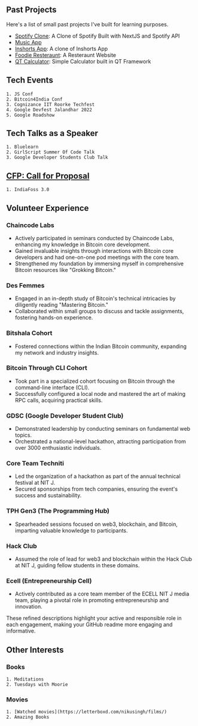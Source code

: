 ## Past Projects

Here's a list of small past projects I've built for learning purposes.
  - [Spotify Clone](https://github.com/NIKU-SINGH/spotify_clone): A Clone of Spotify Built with NextJS and Spotify API
  - [Music App]()
  - [Inshorts App](https://github.com/NIKU-SINGH/Inshorts-clone): A clone of Inshorts App
  - [Foodie Resteraunt](https://github.com/NIKU-SINGH/Foodie-Restaurant): A Resteraunt Website
  - [QT Calculator](https://github.com/NIKU-SINGH/Simple-Calculator-Qt-C-): Simple Calculator built in QT Framework

## Tech Events
    1. JS Conf
    2. Bitcoin4India Conf
    3. Cognizance IIT Roorke Techfest
    4. Google Devfest Jalandhar 2022
    5. Google Roadshow

## Tech Talks as a Speaker
    1. Bluelearn
    2. GirlScript Summer Of Code Talk
    3. Google Developer Students Club Talk

## [CFP: Call for Proposal](https://github.com/NIKU-SINGH/CFPs)
    1. IndiaFoss 3.0

## Volunteer Experience


### **Chaincode Labs**
- Actively participated in seminars conducted by Chaincode Labs, enhancing my knowledge in Bitcoin core development.
- Gained invaluable insights through interactions with Bitcoin core developers and had one-on-one pod meetings with the core team.
- Strengthened my foundation by immersing myself in comprehensive Bitcoin resources like "Grokking Bitcoin."

### **Des Femmes**
- Engaged in an in-depth study of Bitcoin's technical intricacies by diligently reading "Mastering Bitcoin."
- Collaborated within small groups to discuss and tackle assignments, fostering hands-on experience.

### **Bitshala Cohort**
- Fostered connections within the Indian Bitcoin community, expanding my network and industry insights.

### **Bitcoin Through CLI Cohort**
- Took part in a specialized cohort focusing on Bitcoin through the command-line interface (CLI).
- Successfully configured a local node and mastered the art of making RPC calls, acquiring practical skills.

### **GDSC (Google Developer Student Club)**
- Demonstrated leadership by conducting seminars on fundamental web topics.
- Orchestrated a national-level hackathon, attracting participation from over 3000 enthusiastic individuals.

### **Core Team Techniti**
- Led the organization of a hackathon as part of the annual technical festival at NIT J.
- Secured sponsorships from tech companies, ensuring the event's success and sustainability.

### **TPH Gen3 (The Programming Hub)**
- Spearheaded sessions focused on web3, blockchain, and Bitcoin, imparting valuable knowledge to participants.

### **Hack Club**
- Assumed the role of lead for web3 and blockchain within the Hack Club at NIT J, guiding fellow students in these domains.

### **Ecell (Entrepreneurship Cell)**
- Actively contributed as a core team member of the ECELL NIT J media team, playing a pivotal role in promoting entrepreneurship and innovation.

These refined descriptions highlight your active and responsible role in each engagement, making your GitHub readme more engaging and informative.

## Other Interests

### Books
    1. Meditations
    2. Tuesdays with Moorie

### Movies
    1. [Watched movies](https://letterboxd.com/nikusingh/films/)
    2. Amazing Books
